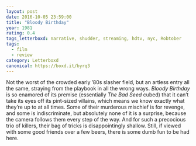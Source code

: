 ```yaml
---
layout: post 
date: 2016-10-05 23:59:00
title: "Bloody Birthday"
year: 1981
rating: 0.4
tags_letterboxd: narrative, shudder, streaming, hdtv, nyc, Robtober
tags:
  - film
  - review
category: Letterboxd
canonical: https://boxd.it/byrq3
---
```


Not the worst of the crowded early ’80s slasher field, but an artless entry all the same, straying from the playbook in all the wrong ways. <cite>Bloody Birthday</cite> is so enamored of its premise (essentially <cite>The Bad Seed</cite> cubed) that it can’t take its eyes off its pint-sized villains, which means we know exactly what they’re up to at all times. Some of their murderous mischief is for revenge, and some is indiscriminate, but absolutely none of it is a surprise, because the camera follows them every step of the way. And for such a precocious trio of killers, their bag of tricks is disappointingly shallow. Still, if viewed with some good friends over a few beers, there is some dumb fun to be had here.